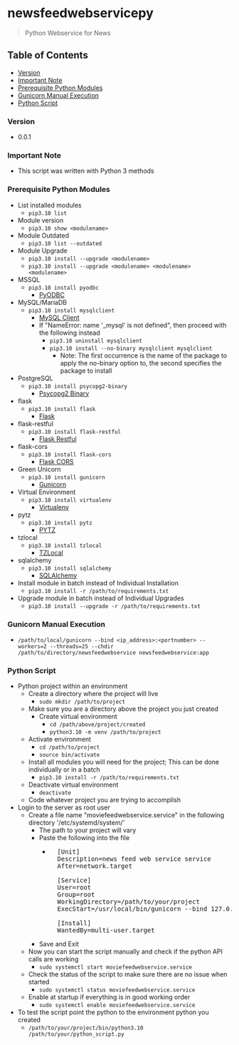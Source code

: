 # newsfeedwebservicepy
> Python Webservice for News

## Table of Contents
* [Version](#version)
* [Important Note](#important-note)
* [Prerequisite Python Modules](#prerequisite-python-modules)
* [Gunicorn Manual Execution](#gunicorn-manual-execution)
* [Python Script](#python-script)

### Version
* 0.0.1

### **Important Note**
* This script was written with Python 3 methods

### Prerequisite Python Modules
* List installed modules
  * `pip3.10 list`
* Module version
  * `pip3.10 show <modulename>`
* Module Outdated
  * `pip3.10 list --outdated`
* Module Upgrade
  * `pip3.10 install --upgrade <modulename>`
  * `pip3.10 install --upgrade <modulename> <modulename> <modulename>`
* MSSQL
  * `pip3.10 install pyodbc`
    * [PyODBC](https://pypi.org/project/pyodbc/)
* MySQL/MariaDB
  * `pip3.10 install mysqlclient`
    * [MySQL Client](https://pypi.org/project/mysqlclient/)
    * If "NameError: name '\_mysql' is not defined", then proceed with the following instead
      * `pip3.10 uninstall mysqlclient`
      * `pip3.10 install --no-binary mysqlclient mysqlclient`
        * Note: The first occurrence is the name of the package to apply the no-binary option to, the second specifies the package to install
* PostgreSQL
  * `pip3.10 install psycopg2-binary`
    * [Psycopg2 Binary](https://pypi.org/project/psycopg2/)
* flask
  * `pip3.10 install flask`
    * [Flask](https://pypi.org/project/Flask/)
* flask-restful
  * `pip3.10 install flask-restful`
    * [Flask Restful](https://pypi.org/project/Flask-RESTful/)
* flask-cors
  * `pip3.10 install flask-cors`
    * [Flask CORS](https://pypi.org/project/Flask-Cors/)
* Green Unicorn
  * `pip3.10 install gunicorn`
    * [Gunicorn](https://pypi.org/project/gunicorn/)
* Virtual Environment
  * `pip3.10 install virtualenv`
    * [Virtualenv](https://pypi.org/project/virtualenv/)
* pytz
  * `pip3.10 install pytz`
    * [PYTZ](https://pypi.org/project/pytz/)
* tzlocal
  * `pip3.10 install tzlocal`
    * [TZLocal](https://pypi.org/project/tzlocal/)
* sqlalchemy
  * `pip3.10 install sqlalchemy`
    * [SQLAlchemy](https://pypi.org/project/SQLAlchemy/)
* Install module in batch instead of Individual Installation
  * `pip3.10 install -r /path/to/requirements.txt`
* Upgrade module in batch instead of Individual Upgrades
  * `pip3.10 install --upgrade -r /path/to/requirements.txt`

### Gunicorn Manual Execution
* `/path/to/local/gunicorn --bind <ip_address>:<portnumber> --workers=2 --threads=25 --chdir /path/to/directory/newsfeedwebservice newsfeedwebservice:app`

### Python Script
* Python project within an environment
  * Create a directory where the project will live
    * `sudo mkdir /path/to/project`
  * Make sure you are a directory above the project you just created
    * Create virtual environment
      * `cd /path/above/project/created`
      * `python3.10 -m venv /path/to/project`
  * Activate environment
    * `cd /path/to/project`
    * `source bin/activate`
  * Install all modules you will need for the project; This can be done individually or in a batch
    * `pip3.10 install -r /path/to/requirements.txt`
  * Deactivate virtual environment
    * `deactivate`
  * Code whatever project you are trying to accomplish
 * Login to the server as root user
   * Create a file name "moviefeedwebservice.service" in the following directory '/etc/systemd/system/'
     * The path to your project will vary
     * Paste the following into the file
       * <pre>
           [Unit]
           Description=news feed web service service
           After=network.target

           [Service]
           User=root
           Group=root
           WorkingDirectory=/path/to/your/project
           ExecStart=/usr/local/bin/gunicorn --bind 127.0.0.1:4817 --workers=2 --threads=25 --chdir /path/to/your/project newsfeedwebservice:app

           [Install]
           WantedBy=multi-user.target
         </pre>
     * Save and Exit
   * Now you can start the script manually and check if the python API calls are working
     * `sudo systemctl start moviefeedwebservice.service`
   * Check the status of the script to make sure there are no issue when started
     * `sudo systemctl status moviefeedwebservice.service`
   * Enable at startup if everything is in good working order
     * `sudo systemctl enable moviefeedwebservice.service`
* To test the script point the python to the environment python you created
  * `/path/to/your/project/bin/python3.10 /path/to/your/python_script.py`
